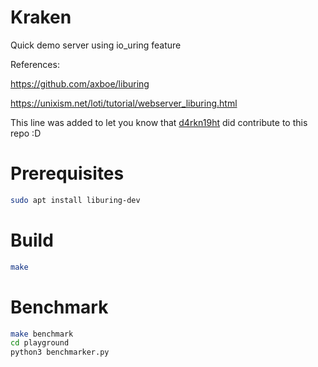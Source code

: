 # Kraken

Quick demo server using io_uring feature

References:

https://github.com/axboe/liburing

https://unixism.net/loti/tutorial/webserver_liburing.html

This line was added to let you know that [d4rkn19ht](https://github.com/sinkthemall) did contribute to this repo :D

# Prerequisites

```bash
sudo apt install liburing-dev
```

# Build

```bash
make
```

# Benchmark

```bash
make benchmark
cd playground
python3 benchmarker.py
```
